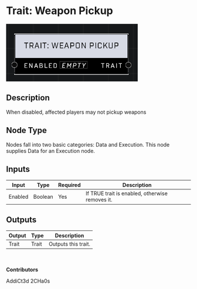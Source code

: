 # Trait: Weapon Pickup
![](../../../.gitbook/assets/trait-weapon-pickup.png)

## Description
When disabled, affected players may not pickup weapons

## Node Type
Nodes fall into two basic categories: Data and Execution. This node supplies Data for an Execution node.

## Inputs
| Input | Type | Required | Description |
|------------------|------------------|----------|--------------------------------------------------------------|
| Enabled | Boolean | Yes | If TRUE trait is enabled, otherwise removes it. |

## Outputs
| Output | Type | Description |
|------------------|------------------|--------------------------------------------------------------|
| Trait | Trait | Outputs this trait. |

\
\
**Contributors**

AddiCt3d 2CHa0s
